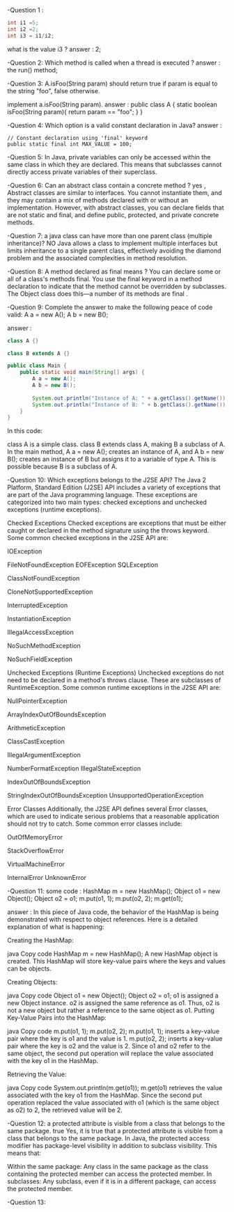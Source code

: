 -Question 1 :

```java 
int i1 =5;
int i2 =2;
int i3 = i1/i2;
```

what is the value i3 ?
answer : 2;

-Question 2:
Which method is called when a thread is executed ?
answer : the run() method;

-Question 3:
A.isFoo(String param) should return true if param is equal  to the string  "foo",
false  otherwise.

implement a.isFoo(String param).
answer :
public class A {
   static boolean  isFoo(String  param){
    return param == "foo";
   } 
}

-Question 4:
Which option is a valid constant declaration in Java?
answer :

    // Constant declaration using 'final' keyword
    public static final int MAX_VALUE = 100;

-Question 5:
In Java, private variables can only be accessed within the same class in which they are declared. 
This means that subclasses cannot directly access private variables of their superclass.

-Question 6:
Can an abstract class contain a concrete method ?
yes , Abstract classes are similar to interfaces. You cannot instantiate them, 
and they may contain a mix of methods declared with or without an implementation. 
However, with abstract classes, you can declare fields that are not static and final, 
and define public, protected, and private concrete methods.

-Question 7:
a java class can have more than one parent class (multiple inheritance)? 
NO
Java allows a class to implement multiple interfaces but limits inheritance to a single parent class,
effectively avoiding the diamond problem and the associated complexities in method resolution.

-Question 8:
A method declared as final means ?
You can declare some or all of a class's methods final.
You use the final keyword in a method declaration to indicate that the method cannot be overridden by subclasses.
The Object class does this—a number of its methods are final .

-Question 9:
Complete the answer to make the following peace of code  valid:
A a = new A();
A b = new B();

answer :
```java
class A {}

class B extends A {}

public class Main {
    public static void main(String[] args) {
        A a = new A();
        A b = new B();
        
        System.out.println("Instance of A: " + a.getClass().getName());
        System.out.println("Instance of B: " + b.getClass().getName());
    }
}
```
In this code:

class A is a simple class.
class B extends class A, making B a subclass of A.
In the main method, A a = new A(); creates an instance of A, and A b = new B(); 
creates an instance of B but assigns it to a variable of type A. 
This is possible because B is a subclass of A.

-Question 10:
Which exceptions belongs to the J2SE API?
The Java 2 Platform, Standard Edition (J2SE) API includes a variety of exceptions that are part of the Java programming language. These exceptions are categorized into two main types: checked exceptions and unchecked exceptions (runtime exceptions).

Checked Exceptions
Checked exceptions are exceptions that must be either caught or declared in the method signature using the throws keyword. Some common checked exceptions in the J2SE API are:

IOException

FileNotFoundException
EOFException
SQLException

ClassNotFoundException

CloneNotSupportedException

InterruptedException

InstantiationException

IllegalAccessException

NoSuchMethodException

NoSuchFieldException

Unchecked Exceptions (Runtime Exceptions)
Unchecked exceptions do not need to be declared in a method's throws clause. These are subclasses of RuntimeException. Some common runtime exceptions in the J2SE API are:

NullPointerException

ArrayIndexOutOfBoundsException

ArithmeticException

ClassCastException

IllegalArgumentException

NumberFormatException
IllegalStateException

IndexOutOfBoundsException

StringIndexOutOfBoundsException
UnsupportedOperationException

Error Classes
Additionally, the J2SE API defines several Error classes, which are used to indicate serious problems that a reasonable application should not try to catch. Some common error classes include:

OutOfMemoryError

StackOverflowError

VirtualMachineError

InternalError
UnknownError


-Question 11:
some code :
HashMap m = new HashMap();
Object o1 = new Object();
Object o2 = o1;
m.put(o1, 1);
m.put(o2, 2);
m.get(o1);

answer :
In this piece of Java code, the behavior of the HashMap is being demonstrated with respect to object references. 
Here is a detailed explanation of what is happening:

Creating the HashMap:

java
Copy code
HashMap m = new HashMap();
A new HashMap object is created.
This HashMap will store key-value pairs where the keys and values can be objects.

Creating Objects:

java
Copy code
Object o1 = new Object();
Object o2 = o1;
o1 is assigned a new Object instance.
o2 is assigned the same reference as o1. 
Thus, o2 is not a new object but rather a reference to the same object as o1.
Putting Key-Value Pairs into the HashMap:

java
Copy code
m.put(o1, 1);
m.put(o2, 2);
m.put(o1, 1); inserts a key-value pair where the key is o1 and the value is 1.
m.put(o2, 2); inserts a key-value pair where the key is o2 and the value is 2.
Since o1 and o2 refer to the same object, the second put operation will replace the value associated with the key o1 in the HashMap.

Retrieving the Value:

java
Copy code
System.out.println(m.get(o1));
m.get(o1) retrieves the value associated with the key o1 from the HashMap.
Since the second put operation replaced the value associated with o1 (which is the same object as o2) to 2, the retrieved value will be 2.


-Question 12:
a protected attribute is visible from a class that belongs to the same package.
true
Yes, it is true that a protected attribute is visible from a class that belongs to the same package. In Java, the protected access modifier has package-level visibility in addition to subclass visibility. This means that:

Within the same package: Any class in the same package as the class containing the protected member can access the protected member.
In subclasses: Any subclass, even if it is in a different package, can access the protected member.

-Question 13:












